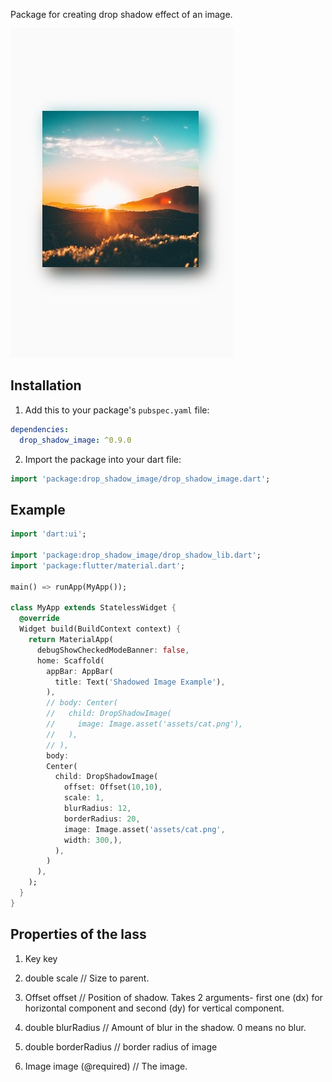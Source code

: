 
Package for creating drop shadow effect of an image.

![Example ](https://raw.githubusercontent.com/lalitjarwal/shadowed_image/master/images/shadow%20snap.jpg)
## Installation

1. Add this to your package's `pubspec.yaml` file:

```yaml
dependencies:
  drop_shadow_image: ^0.9.0
```
2. Import the package into your dart file:

```dart
import 'package:drop_shadow_image/drop_shadow_image.dart';
```
## Example

```dart
import 'dart:ui';

import 'package:drop_shadow_image/drop_shadow_lib.dart';
import 'package:flutter/material.dart';

main() => runApp(MyApp());

class MyApp extends StatelessWidget {
  @override
  Widget build(BuildContext context) {
    return MaterialApp(
      debugShowCheckedModeBanner: false,
      home: Scaffold(
        appBar: AppBar(
          title: Text('Shadowed Image Example'),
        ),
        // body: Center(
        //   child: DropShadowImage(
        //     image: Image.asset('assets/cat.png'),
        //   ),
        // ),
        body:
        Center(
          child: DropShadowImage(
            offset: Offset(10,10),
            scale: 1,
            blurRadius: 12,
            borderRadius: 20,
            image: Image.asset('assets/cat.png',
            width: 300,),
          ),
        )
      ),
    );
  }
}

```

## Properties of the lass

1. Key key
 
2. double scale  // Size to parent. 

3. Offset offset  // Position of shadow. Takes 2 arguments- first one (dx) for horizontal component and second (dy) for vertical component.

4. double blurRadius // Amount of blur in the shadow. 0 means no blur.

5. double borderRadius //  border radius of image

6. Image image (@required) // The image.

